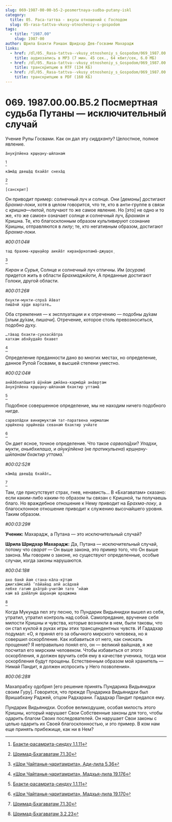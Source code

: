 ```yaml
---
slug: 069-1987-00-00-b5-2-posmertnaya-sudba-putany-iskl
category:
  title: 05. Раса-таттва - вкусы отношений с Господом
  slug: 05-rasa-tattva-vkusy-otnosheniy-s-gospodom
tags:
  - title: "1987.00"
    slug: 1987-00
author: Шрила Бхакти Ракшак Шридхар Дев-Госвами Махарадж
links:
  - href: /dl/05._Rasa-tattva--vkusy_otnosheniy_s_Gospodom/069_1987.00.00.B5.2_SridharMj_Posmertnaja_sudba_Putany_iskljuchitelnyj_sluchaj.mp3
    title: аудиозапись в MP3 (7 мин. 45 сек., 64 кбит/сек, 6.0 МБ)
  - href: /dl/05._Rasa-tattva--vkusy_otnosheniy_s_Gospodom/069_1987.00.00.B5.2_SridharMj_Posmertnaja_sudba_Putany_iskljuchitelnyj_sluchaj.rtf
    title: транскрипцию в RTF (134 КБ)
  - href: /dl/05._Rasa-tattva--vkusy_otnosheniy_s_Gospodom/069_1987.00.00.B5.2_SridharMj_Posmertnaja_sudba_Putany_iskljuchitelnyj_sluchaj.pdf
    title: транскрипцию в PDF (160 КБ)
---
```


# 069. 1987.00.00.B5.2 Посмертная судьба Путаны — исключительный случай

Учение Рупы Госвами. Как он дал эту *сиддханту*? Целостное, полное явление.

    а̄нукӯлйена кр̣ш̣н̣ану-шӣланам̇
[^_ftn1]

    ка̄ма̄д двеш̣а̄д бхайа̄т снеха̄д
[^_ftn2]

    [санскрит]

Он приводит пример: солнечный луч и солнце. Они [демоны] достигают *Брахма-локи*, хотя в целом говорится, что те, кто в анти-группе в связи с *кришна*—*лилой*, получают то же самое явление. Но [это] не одно и то же, «то же самое» означает солнце и солнечный луч, *Брахман* и Кришна. Те, кто благосклонным образом культивируют сознание Кришны, отправляются в *лилу*; те, кто негативным образом, достигают *Брахма-локи*.

*#00:01:04#*

    тад брахма-кр̣ш̣н̣айор аикйа̄т киран̣а̄ркопама̄-джуш̣ох̣
[^_ftn3]

*Киран* и *Сурья*, Солнце и солнечный луч отличны. Им (*асурам*) придется жить в области *Брахмаджйоти*, А преданные достигают Голоки, другой области.

*#00:01:26#*

    бхукти-мукти-спр̣ха̄ йа̄ват
    пиш́а̄чӣ хр̣ди вартате…

Оба стремления — к эксплуатации и к отречению — подобны ду́хам [злым ду́хам, *пишачи*]. Отречение, которое столь превозноситься, подобно духу.

    …та̄вад бхакти-сукхасйа̄тра
    катхам абхйудайо бхавет
[^_ftn4]

Определение преданности дано во многих местах, но определение, данное Рупой Госвами, в высшей степени уместно.

*#00:02:04#*

    анйа̄бхила̄шита̄ ш́ӯнйам̇ джн̃а̄на-карма̄дй ана̄вр̣там
    а̄нукӯлйена кр̣ш̣н̣ану-шӣланам̇ бхактир уттама̄
[^_ftn5]

Подобное совершенное определение, мы не находим ничего подобного нигде.

    сарвопа̄дхи винирмуктам̇ тат-паратвена нирмалам
    хр̣шӣкен̣а хр̣шӣкеш́а севанам̇ бхактир учйате
[^_ftn6]

Он дает ясное, точное определение. Что такое *сарвопа̄дхи*? *Упадхи*, *мукти*, *аньябхилаша*, и *а̄нукӯлйена* (не *пратикульена*) *кр̣ш̣н̣ану-шӣланам̇ бхактир уттама̄.*

*#00:02:52#*

    ка̄ма̄д двеш̣а̄д бхайа̄т…
[^_ftn7]

Там, где присутствует страх, гнев, ненависть… В «Бхагаватам» сказано: если каким-либо каким-то образом ты связан с Кришной, ты получаешь благо. Но враждебное отношение к Нему приводит на *Брахма-локу*, а благосклонное отношение приводит к служению высочайшего уровня. Таким образом.

*#00:03:29#*

**Ученик:** Махарадж, а Путана — это исключительный случай?

**Шрила Шридхар Махарадж:** Да, Путана — исключительный случай, потому что *сварат* — Он выше закона, это пример того, что Он выше закона. Мы говорим о законе, но существуют определенные, особые случаи, когда законы нарушаются.

*#00:04:18#*

    ахо бакӣ йам̇ стана-ка̄ла-кӯт̣ам̇
    джигха̄м̇сайа̄ ’па̄йайад апй аса̄дхвӣ
    лебхе гатим̇ дха̄трй-учита̄м̇ тато ’нйам̇
    кам̇ ва̄ дайа̄лум̇ ш́аран̣ам̇ враджема
[^_ftn8]

Когда Мукунда пел эту песню, то Пундарик Видьянидхи вышел из себя, утратил, утратил контроль над собой. Самопредание, вручение себя милости Кришны и чувства, которые возникли в нем, были таковы, что он стал куклой в руках игры этих трансцендентных чувств. И Гададхар подумал: «О, я принял его за обычного мирского человека, но я совершил оскорбление. Как избавиться от него, как снискать прощение? Я неправильно понял его, он — великий вайшнав, я же посчитал его мирским человеком. Чтобы избавиться от этого оскорбления, я должен вручить себя ему в качестве ученика, тогда мои оскорбления будут прощены. Естественным образом мой хранитель — Нимай Пандит, я должен испросить у Него позволения».

*#00:06:28#*

Махапрабху одобрил [его решение принять Пундарика Видьянидхи своим Гуру]. Говорится, что прежде Пундарика Видьянидхи был Вришабхану Раджей, отцом Радхарани. Гададхар Пандит предался ему.

Пундарик Видьянидхи. Особое великодушие, особая милость этого Кришны, который нарушает Свои Собственные законы для того, чтобы одарить благом Своих последователей. Он нарушает Свои законы с целью одарить их Своей благосклонностью, и это пример. В ком нам еще принять прибежище, как ни в Нем?



[^_ftn1]: [Бхакти-расамрита-синдху 1.1.11](../notes/bhakti-rasamrita-sindhu/bhakti-rasamrita-sindhu-1-1-11.md)

[^_ftn2]: [Шримад-Бхагаватам 7.1.30](../notes/shrimad-bhagavatam/shrimad-bhagavatam-7-1-30.md)

[^_ftn3]: [«Шри Чайтанья-чаритамрита», Ади-лила 5.36](../notes/shri-chajtanya-charitamrita-adi-lila/shri-chajtanya-charitamrita-adi-lila-5-36.md)

[^_ftn4]: [«Шри Чайтанья-чаритамрита», Мадхья-лила 19.176](../notes/shri-chajtanya-charitamrita-madhya-lila/shri-chajtanya-charitamrita-madhya-lila-19-176.md)

[^_ftn5]: [Бхакти-расамрита-синдху 1.1.11](../notes/bhakti-rasamrita-sindhu/bhakti-rasamrita-sindhu-1-1-11.md)

[^_ftn6]: [«Шри Чайтанья-чаритамрита», Мадхья-лила 19.170](../notes/shri-chajtanya-charitamrita-madhya-lila/shri-chajtanya-charitamrita-madhya-lila-19-170.md)

[^_ftn7]: [Шримад-Бхагаватам 7.1.30](../notes/shrimad-bhagavatam/shrimad-bhagavatam-7-1-30.md)

[^_ftn8]: [Шримад-Бхагаватам 3.2.23](../notes/shrimad-bhagavatam/shrimad-bhagavatam-3-2-23.md)
